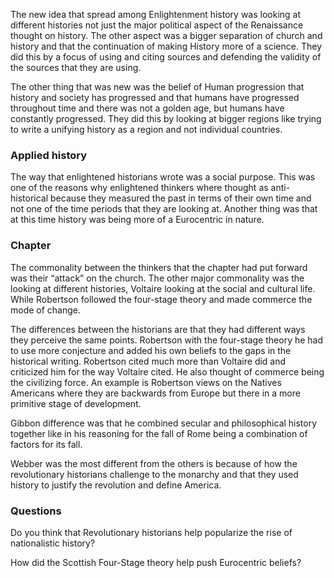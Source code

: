 The new idea that spread among Enlightenment history was looking at different histories not just the major political aspect of the Renaissance thought on history. The other aspect was a bigger separation of church and history and that the continuation of making History more of a science. They did this by a focus of using and citing sources and defending the validity of the sources that they are using.

The other thing that was new was the belief of Human progression that history and society has progressed and that humans have progressed throughout time and there was not a golden age, but humans have constantly progressed. They did this by looking at bigger regions like trying to write a unifying history as a region and not individual countries.

### Applied history

The way that enlightened historians wrote was a social purpose. This was one of the reasons why enlightened thinkers where thought as anti-historical because they measured the past in terms of their own time and not one of the time periods that they are looking at. Another thing was that at this time history was being more of a Eurocentric in nature.

### Chapter

The commonality between the thinkers that the chapter had put forward was their “attack” on the church. The other major commonality was the looking at different histories, Voltaire looking at the social and cultural life. While Robertson followed the four-stage theory and made commerce the mode of change.

The differences between the historians are that they had different ways they perceive the same points. Robertson with the four-stage theory he had to use more conjecture and added his own beliefs to the gaps in the historical writing. Robertson cited much more than Voltaire did and criticized him for the way Voltaire cited. He also thought of commerce being the civilizing force. An example is Robertson views on the Natives Americans where they are backwards from Europe but there in a more primitive stage of development. 

Gibbon difference was that he combined secular and philosophical history together like in his reasoning for the fall of Rome being a combination of factors for its fall.

Webber was the most different from the others is because of how the revolutionary historians challenge to the monarchy and that they used history to justify the revolution and define America. 

### Questions

Do you think that Revolutionary historians help popularize the rise of nationalistic history?

How did the Scottish Four-Stage theory help push Eurocentric beliefs?
